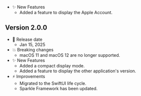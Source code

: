 -   ✨ New Features
    -   Added a feature to display the Apple Account.

## Version 2.0.0

-   📅 Release date
    -   Jan 15, 2025
-   💥 Breaking changes
    -   macOS 11 and macOS 12 are no longer supported.
-   ✨ New Features
    -   Added a compact display mode.
    -   Added a feature to display the other application's version.
-   ⚡️ Improvements
    -   Migrated to the SwiftUI life cycle.
    -   Sparkle Framework has been updated.
